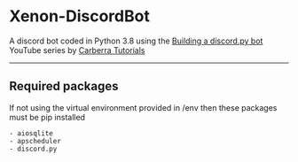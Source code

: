 # Xenon-DiscordBot

A discord bot coded in Python 3.8 using the [Building a discord.py bot](https://www.youtube.com/playlist?list=PLYeOw6sTSy6ZGyygcbta7GcpI8a5-Cooc) YouTube series by [Carberra Tutorials](www.youtube.com/c/CarberraTutorials)

---

## Required packages

If not using the virtual environment provided in /env then these packages must be pip installed

```text
- aiosqlite
- apscheduler
- discord.py
```
